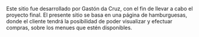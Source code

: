 Este sitio fue desarrollado por Gastón da Cruz, con el fin de llevar a cabo el proyecto final.
El presente sitio se basa en una página de hamburguesas, donde el cliente tendrá la posibilidad de poder visualizar y efectuar compras, sobre los menues que estén disponibles.
